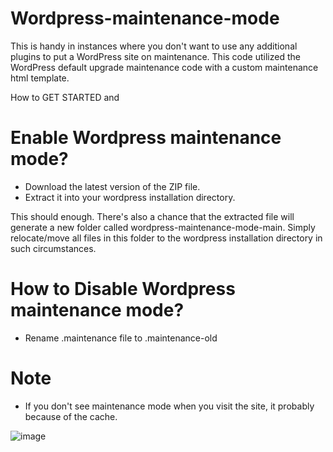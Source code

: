 # Wordpress-maintenance-mode
This is handy in instances where you don't want to use any additional plugins to put a WordPress site on maintenance. This code utilized the WordPress default upgrade maintenance code with a custom maintenance html template.

How to GET STARTED and
# Enable Wordpress maintenance mode?
- Download the latest version of the ZIP file.
- Extract it into your wordpress installation directory.

This should enough. There's also a chance that the extracted file will generate a new folder called wordpress-maintenance-mode-main. Simply relocate/move all files in this folder to the wordpress installation directory in such circumstances.

# How to Disable Wordpress maintenance mode?
- Rename .maintenance file to .maintenance-old


# Note
- If you don't see maintenance mode when you visit the site, it probably because of the cache. 

![image](https://user-images.githubusercontent.com/81701675/132624480-36e9475e-c8e3-4353-8529-23ba74127137.png)

